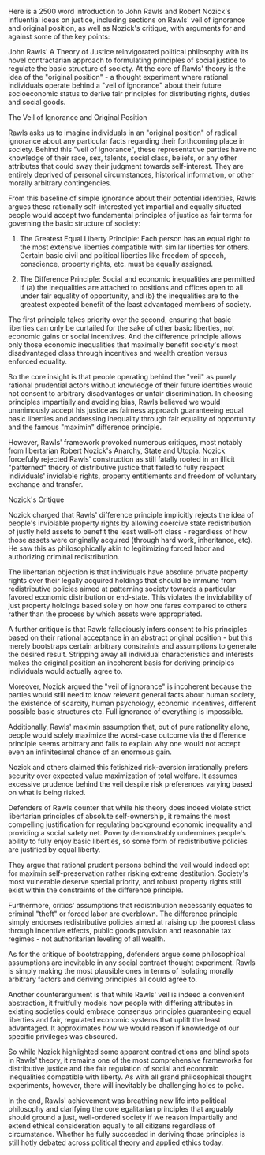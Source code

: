 
Here is a 2500 word introduction to John Rawls and Robert Nozick's influential ideas on justice, including sections on Rawls' veil of ignorance and original position, as well as Nozick's critique, with arguments for and against some of the key points:

John Rawls' A Theory of Justice reinvigorated political philosophy with its novel contractarian approach to formulating principles of social justice to regulate the basic structure of society. At the core of Rawls' theory is the idea of the "original position" - a thought experiment where rational individuals operate behind a "veil of ignorance" about their future socioeconomic status to derive fair principles for distributing rights, duties and social goods.

The Veil of Ignorance and Original Position

Rawls asks us to imagine individuals in an "original position" of radical ignorance about any particular facts regarding their forthcoming place in society. Behind this "veil of ignorance", these representative parties have no knowledge of their race, sex, talents, social class, beliefs, or any other attributes that could sway their judgment towards self-interest. They are entirely deprived of personal circumstances, historical information, or other morally arbitrary contingencies.

From this baseline of simple ignorance about their potential identities, Rawls argues these rationally self-interested yet impartial and equally situated people would accept two fundamental principles of justice as fair terms for governing the basic structure of society:

1) The Greatest Equal Liberty Principle: Each person has an equal right to the most extensive liberties compatible with similar liberties for others. Certain basic civil and political liberties like freedom of speech, conscience, property rights, etc. must be equally assigned.

2) The Difference Principle: Social and economic inequalities are permitted if (a) the inequalities are attached to positions and offices open to all under fair equality of opportunity, and (b) the inequalities are to the greatest expected benefit of the least advantaged members of society.

The first principle takes priority over the second, ensuring that basic liberties can only be curtailed for the sake of other basic liberties, not economic gains or social incentives. And the difference principle allows only those economic inequalities that maximally benefit society's most disadvantaged class through incentives and wealth creation versus enforced equality.

So the core insight is that people operating behind the "veil" as purely rational prudential actors without knowledge of their future identities would not consent to arbitrary disadvantages or unfair discrimination. In choosing principles impartially and avoiding bias, Rawls believed we would unanimously accept his justice as fairness approach guaranteeing equal basic liberties and addressing inequality through fair equality of opportunity and the famous "maximin" difference principle.

However, Rawls' framework provoked numerous critiques, most notably from libertarian Robert Nozick's Anarchy, State and Utopia. Nozick forcefully rejected Rawls' construction as still fatally rooted in an illicit "patterned" theory of distributive justice that failed to fully respect individuals' inviolable rights, property entitlements and freedom of voluntary exchange and transfer.

Nozick's Critique

Nozick charged that Rawls' difference principle implicitly rejects the idea of people's inviolable property rights by allowing coercive state redistribution of justly held assets to benefit the least well-off class - regardless of how those assets were originally acquired (through hard work, inheritance, etc). He saw this as philosophically akin to legitimizing forced labor and authorizing criminal redistribution.

The libertarian objection is that individuals have absolute private property rights over their legally acquired holdings that should be immune from redistributive policies aimed at patterning society towards a particular favored economic distribution or end-state. This violates the inviolability of just property holdings based solely on how one fares compared to others rather than the process by which assets were appropriated.

A further critique is that Rawls fallaciously infers consent to his principles based on their rational acceptance in an abstract original position - but this merely bootstraps certain arbitrary constraints and assumptions to generate the desired result. Stripping away all individual characteristics and interests makes the original position an incoherent basis for deriving principles individuals would actually agree to.

Moreover, Nozick argued the "veil of ignorance" is incoherent because the parties would still need to know relevant general facts about human society, the existence of scarcity, human psychology, economic incentives, different possible basic structures etc. Full ignorance of everything is impossible.

Additionally, Rawls' maximin assumption that, out of pure rationality alone, people would solely maximize the worst-case outcome via the difference principle seems arbitrary and fails to explain why one would not accept even an infinitesimal chance of an enormous gain.

Nozick and others claimed this fetishized risk-aversion irrationally prefers security over expected value maximization of total welfare. It assumes excessive prudence behind the veil despite risk preferences varying based on what is being risked.

Defenders of Rawls counter that while his theory does indeed violate strict libertarian principles of absolute self-ownership, it remains the most compelling justification for regulating background economic inequality and providing a social safety net. Poverty demonstrably undermines people's ability to fully enjoy basic liberties, so some form of redistributive policies are justified by equal liberty.

They argue that rational prudent persons behind the veil would indeed opt for maximin self-preservation rather risking extreme destitution. Society's most vulnerable deserve special priority, and robust property rights still exist within the constraints of the difference principle.

Furthermore, critics' assumptions that redistribution necessarily equates to criminal "theft" or forced labor are overblown. The difference principle simply endorses redistributive policies aimed at raising up the poorest class through incentive effects, public goods provision and reasonable tax regimes - not authoritarian leveling of all wealth.

As for the critique of bootstrapping, defenders argue some philosophical assumptions are inevitable in any social contract thought experiment. Rawls is simply making the most plausible ones in terms of isolating morally arbitrary factors and deriving principles all could agree to.

Another counterargument is that while Rawls' veil is indeed a convenient abstraction, it fruitfully models how people with differing attributes in existing societies could embrace consensus principles guaranteeing equal liberties and fair, regulated economic systems that uplift the least advantaged. It approximates how we would reason if knowledge of our specific privileges was obscured.

So while Nozick highlighted some apparent contradictions and blind spots in Rawls' theory, it remains one of the most comprehensive frameworks for distributive justice and the fair regulation of social and economic inequalities compatible with liberty. As with all grand philosophical thought experiments, however, there will inevitably be challenging holes to poke.

In the end, Rawls' achievement was breathing new life into political philosophy and clarifying the core egalitarian principles that arguably should ground a just, well-ordered society if we reason impartially and extend ethical consideration equally to all citizens regardless of circumstance. Whether he fully succeeded in deriving those principles is still hotly debated across political theory and applied ethics today.